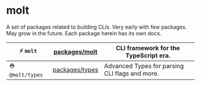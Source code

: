 # molt

A set of packages related to building CLIs. Very early with few packages. May grow in the future. Each package herein has its own docs.

| ⚡️ `molt`      | [packages/molt](./packages/molt/)   | CLI framework for the TypeScript era.          |
| --------------- | ----------------------------------- | ---------------------------------------------- |
| ⛑ `@molt/types` | [packages/types](./packages/types/) | Advanced Types for parsing CLI flags and more. |
